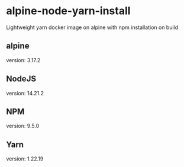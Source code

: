 # alpine-node-yarn-install
Lightweight yarn docker image on alpine with npm installation on build

## alpine
version: 3.17.2

## NodeJS
version: 14.21.2

## NPM
version: 9.5.0

## Yarn
version: 1.22.19
